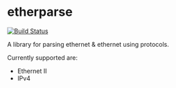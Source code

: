 # etherparse
[![Build Status](https://travis-ci.org/JulianSchmid/etherparse.svg?branch=master)](https://travis-ci.org/JulianSchmid/etherparse)

A library for parsing ethernet & ethernet using protocols.

Currently supported are:
* Ethernet II
* IPv4